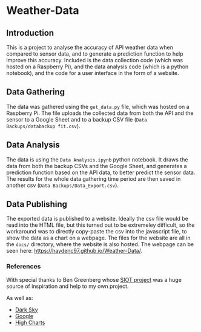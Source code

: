 # Weather-Data

## Introduction

This is a project to analyse the accuracy of API weather data when compared to sensor data, and to generate a prediction function to help improve this accuracy. Included is the data collection code (which was hosted on a Raspberry Pi), and the data analysis code (which is a python notebook), and the code for a user interface in the form of a website.

## Data Gathering

The data was gathered using the `get_data.py` file, which was hosted on a Raspberry Pi. The file uploads the collected data from both the API and the sensor to a Google Sheet and to a backup CSV file (`Data Backups/databackup fit.csv`).

## Data Analysis

The data is using the <code>Data Analysis.ipynb</code> python notebook. It draws the data from both the backup CSVs and the Google Sheet, and generates a prediction function based on the API data, to better predict the sensor data. The results for the whole data gathering time period are then saved in another csv (`Data Backups/Data_Export.csv`).

## Data Publishing

The exported data is published to a website. Ideally the csv file would be read into the HTML file, but this turned out to be extremeley difficult, so the workaround was to directly copy-paste the csv into the javascript file, to show the data as a chart on a webpage. The files for the website are all in the `docs/` directory, where the website is also hosted.
The webpage can be seen here: https://haydenc97.github.io/Weather-Data/.

### References

With special thanks to Ben Greenberg whose [SIOT project](https://github.com/nebbles/SIOT) was a huge source of inspiration and help to my own project.

As well as:

* [Dark Sky](https://darksky.net/dev/docs)
* [Google](https://developers.google.com)
* [High Charts](https://www.highcharts.com)
